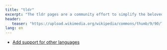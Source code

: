 ```yaml
---
title: "tldr"
excerpt: "The tldr pages are a community effort to simplify the beloved man pages with practical examples."
header:
   teaser: "https://upload.wikimedia.org/wikipedia/commons/thumb/9/90/Tldr-logo.svg/500px-Tldr-logo.svg.png"
lang: en
---
```


- [Add support for other languages](https://github.com/tldr-pages/tldr-python-client/pull/83)
